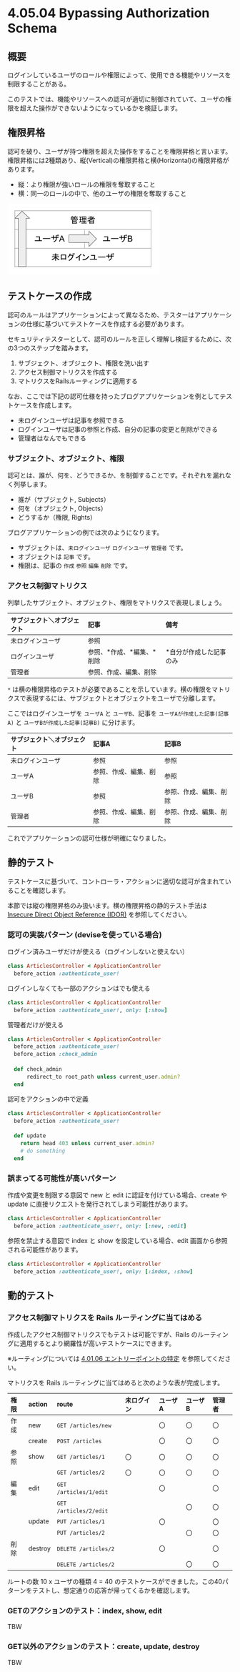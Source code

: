 # 4.05.04 Bypassing Authorization Schema

## 概要

ログインしているユーザのロールや権限によって、使用できる機能やリソースを制限することがある。

このテストでは、機能やリソースへの認可が適切に制御されていて、ユーザの権限を超えた操作ができないようになっているかを検証します。

## 権限昇格

認可を破り、ユーザが持つ権限を超えた操作をすることを権限昇格と言います。権限昇格には2種類あり、縦(Vertical)の権限昇格と横(Horizontal)の権限昇格があります。

- 縦：より権限が強いロールの権限を奪取すること
- 横：同一のロールの中で、他のユーザの権限を奪取すること

![](images/2021-06-01-22-57-52.png)

## テストケースの作成

認可のルールはアプリケーションによって異なるため、テスターはアプリケーションの仕様に基づいてテストケースを作成する必要があります。

セキュリティテスターとして、認可のルールを正しく理解し検証するために、次の3つのステップを踏みます。

1. サブジェクト、オブジェクト、権限を洗い出す
2. アクセス制御マトリクスを作成する
3. マトリクスをRailsルーティングに適用する

なお、ここでは下記の認可仕様を持ったブログアプリケーションを例としてテストケースを作成します。

- 未ログインユーザは記事を参照できる
- ログインユーザは記事の参照と作成、自分の記事の変更と削除ができる
- 管理者はなんでもできる

### サブジェクト、オブジェクト、権限

認可とは、誰が、何を、どうできるか、を制御することです。それぞれを漏れなく列挙します。

- 誰が（サブジェクト, Subjects）
- 何を（オブジェクト, Objects）
- どうするか（権限, Rights）

ブログアプリケーションの例では次のようになります。

- サブジェクトは、`未ログインユーザ` `ログインユーザ` `管理者` です。
- オブジェクトは `記事` です。
- 権限は、記事の `作成` `参照` `編集` `削除` です。

### アクセス制御マトリクス

列挙したサブジェクト、オブジェクト、権限をマトリクスで表現しましょう。

|サブジェクト＼オブジェクト|記事|備考|
|:--|:--|:--|
|未ログインユーザ|参照||
|ログインユーザ|参照、\*作成、\*編集、\*削除|\*自分が作成した記事のみ|
|管理者|参照、作成、編集、削除||

`*` は横の権限昇格のテストが必要であることを示しています。横の権限をマトリクスで表現するには、サブジェクトとオブジェクトをユーザで分離します。

ここではログインユーザを `ユーザA` と `ユーザB`、記事を `ユーザAが作成した記事(記事A)` と `ユーザBが作成した記事(記事B)` に分けます。

|サブジェクト＼オブジェクト|記事A|記事B|
|:--|:--|:--|
|未ログインユーザ|参照|参照|
|ユーザA|参照、作成、編集、削除|参照|
|ユーザB|参照|参照、作成、編集、削除|
|管理者|参照、作成、編集、削除|参照、作成、編集、削除|

これでアプリケーションの認可仕様が明確になりました。

## 静的テスト

テストケースに基づいて、コントローラ・アクションに適切な認可が含まれていることを確認します。

本節では縦の権限昇格のみ扱います。横の権限昇格の静的テスト手法は [Insecure Direct Object Reference (IDOR)](04-04-Testing_for_Insecure_Direct_Object_References.md) を参照してください。

### 認可の実装パターン (deviseを使っている場合)

ログイン済みユーザだけが使える（ログインしないと使えない）

```ruby
class ArticlesController < ApplicationController
  before_action :authenticate_user!
```

ログインしなくても一部のアクションはでも使える

```ruby
class ArticlesController < ApplicationController
  before_action :authenticate_user!, only: [:show]
```

管理者だけが使える

```ruby
class ArticlesController < ApplicationController
  before_action :authenticate_user!
  before_action :check_admin

  def check_admin
      redirect_to root_path unless current_user.admin? 
  end
```

認可をアクションの中で定義

```ruby
class ArticlesController < ApplicationController
  before_action :authenticate_user!

  def update
    return head 403 unless current_user.admin? 
    # do something
  end
```

### 誤まってる可能性が高いパターン

作成や変更を制限する意図で new と edit に認証を付けている場合、create や update に直接リクエストを発行されてしまう可能性があります。

```ruby
class ArticlesController < ApplicationController
  before_action :authenticate_user!, only: [:new, :edit]
```

参照を禁止する意図で index と show を設定している場合、edit 画面から参照される可能性があります。

```ruby
class ArticlesController < ApplicationController
  before_action :authenticate_user!, only: [:index, :show]
```


## 動的テスト

### アクセス制御マトリクスを Rails ルーティングに当てはめる

作成したアクセス制御マトリクスでもテストは可能ですが、Rails のルーティングに適用するとより網羅性が高いテストケースにできます。

※ルーティングについては [4.01.06 エントリーポイントの特定](../01-Information_Gathering/06-Identify_Application_Entry_Points.md) を参照してください。

マトリクスを Rails ルーティングに当てはめると次のような表が完成します。

<!--
Rails の標準的な仕様において、権限とアクションの対応は下記となります。

|権限|アクション|
|:--|:--|
|作成|new, create|
|参照|index, show|
|変更|edit, update|
|削除|destroy|
-->

|権限|action|route|未ログイン|ユーザA|ユーザB|管理者|
|:--|:--|:--|:--|:--|:--|:--|
|作成|new|`GET /articles/new`||〇|〇|〇|
||create|`POST /articles`||〇|〇|〇|
|参照|show|`GET /articles/1`|〇|〇|〇|〇|
|||`GET /articles/2`|〇|〇|〇|〇|
|編集|edit|`GET /articles/1/edit`||〇||〇|
|||`GET /articles/2/edit`|||〇|〇|
||update|`PUT /articles/1`||〇||〇|
|||`PUT /articles/2`|||〇|〇|
|削除|destroy|`DELETE /articles/2`||〇||〇|
|||`DELETE /articles/2`|||〇|〇|

ルートの数 10 x ユーザの種類 4 = 40 のテストケースができました。この40パターンをテストし、想定通りの応答が帰ってくるかを確認します。

### GETのアクションのテスト：index, show, edit

TBW

### GET以外のアクションのテスト：create, update, destroy

TBW